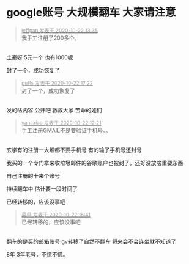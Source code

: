 # google账号 大规模翻车 大家请注意


<div class="quote"><blockquote><font size="2"><a href="https://www.hostloc.com/forum.php?mod=redirect&amp;goto=findpost&amp;pid=9335615&amp;ptid=757105" target="_blank"><font color="#999999">jeffpan 发表于 2020-10-22 13:35</font></a></font><br />
我手工注册了200多个。</blockquote></div><br />
土豪呀 5元一个 也有1000呢

封了一个，成功恢复了

<div class="quote"><blockquote><font size="2"><a href="https://www.hostloc.com/forum.php?mod=redirect&amp;goto=findpost&amp;pid=9336881&amp;ptid=757105" target="_blank"><font color="#999999">puffs 发表于 2020-10-22 17:22</font></a></font><br />
封了一个，成功恢复了</blockquote></div><br />
发的啥内容 公开吧 救救大家 苦命的娃们

<div class="quote"><blockquote><font size="2"><a href="https://www.hostloc.com/forum.php?mod=redirect&amp;goto=findpost&amp;pid=9335394&amp;ptid=757105" target="_blank"><font color="#999999">yanaxiao 发表于 2020-10-22 12:21</font></a></font><br />
手工注册GMAIL不是要验证手机号。。</blockquote></div><br />
玄学有的注册一大堆都不要手机号 有的输了手机号还封号<img src="static/image/smiley/default/lol.gif" smilieid="12" border="0" alt="" />

我买的一个专门拿来收垃圾邮件的谷歌账户也被封了，还好没放啥重要东西<img id="aimg_jF7f7" onclick="zoom(this, this.src, 0, 0, 0)" class="zoom" src="https://cdn.jsdelivr.net/gh/hishis/forum-master/public/images/patch.gif" onmouseover="img_onmouseoverfunc(this)" onload="thumbImg(this)" border="0" alt="" />

自己注册的十来个账号

持续翻车中 估计要一段时间了

已经转移的，应该没事吧

<div class="quote"><blockquote><font size="2"><a href="https://www.hostloc.com/forum.php?mod=redirect&amp;goto=findpost&amp;pid=9337352&amp;ptid=757105" target="_blank"><font color="#999999">菜单 发表于 2020-10-22 18:41</font></a></font><br />
已经转移的，应该没事吧</blockquote></div><br />
翻车的是买的邮箱账号 gv转移了自然不翻车 将来会不会连坐就不知道了 <br />


8年 3年老号，不慌不慌。
